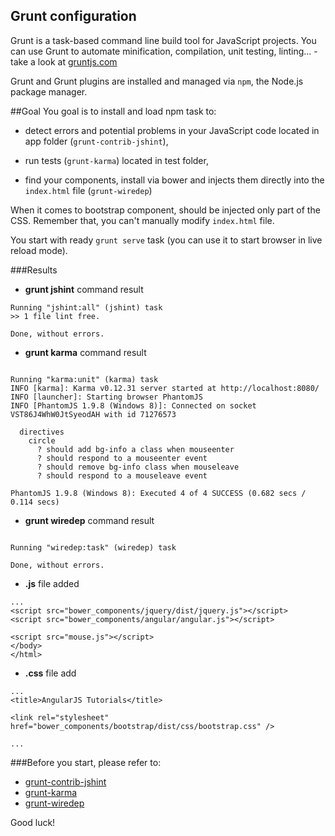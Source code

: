 ## Grunt configuration

Grunt is a task-based command line build tool for JavaScript projects. 
You can use Grunt to automate minification, compilation, unit testing, linting... - take a look at [gruntjs.com](http://gruntjs.com/)

Grunt and Grunt plugins are installed and managed via `npm`, the Node.js package manager.


##Goal
You goal is to install and load npm task to:

 * detect errors and potential problems in your JavaScript code located in app folder (`grunt-contrib-jshint`),

 * run tests (`grunt-karma`) located in test folder, 

 * find your components, install via bower and injects them directly into the `index.html` file (`grunt-wiredep`)
 
When it comes to bootstrap component, should be injected only part of the CSS. Remember that, you can't manually modify `index.html` file.

You start with ready `grunt serve` task (you can use it to start browser in live reload mode).

###Results
* **grunt jshint** command result

```
Running "jshint:all" (jshint) task
>> 1 file lint free.

Done, without errors.
```

* **grunt karma** command result

```

Running "karma:unit" (karma) task
INFO [karma]: Karma v0.12.31 server started at http://localhost:8080/
INFO [launcher]: Starting browser PhantomJS
INFO [PhantomJS 1.9.8 (Windows 8)]: Connected on socket VST86J4WhW0JtSyeodAH with id 71276573

  directives
    circle
      ? should add bg-info a class when mouseenter
      ? should respond to a mouseenter event
      ? should remove bg-info class when mouseleave
      ? should respond to a mouseleave event

PhantomJS 1.9.8 (Windows 8): Executed 4 of 4 SUCCESS (0.682 secs / 0.114 secs)

```

* **grunt wiredep** command result

```

Running "wiredep:task" (wiredep) task

Done, without errors.
```

* **.js** file added

```
...
<script src="bower_components/jquery/dist/jquery.js"></script>
<script src="bower_components/angular/angular.js"></script>

<script src="mouse.js"></script>
</body>
</html>
```

* **.css** file add
```
...
<title>AngularJS Tutorials</title>

<link rel="stylesheet" href="bower_components/bootstrap/dist/css/bootstrap.css" />

...
```

###Before you start, please refer to:
* [grunt-contrib-jshint](https://github.com/gruntjs/grunt-contrib-jshint)
* [grunt-karma](https://github.com/karma-runner/grunt-karma)
* [grunt-wiredep](https://github.com/stephenplusplus/grunt-wiredep)

Good luck!
